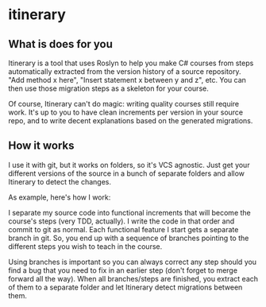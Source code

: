 # itinerary

## What is does for you
Itinerary is a tool that uses Roslyn to help you make C# courses from steps automatically extracted from the version history of a source repository. "Add method x here", "Insert statement x between y and z", etc. You can then use those migration steps as a skeleton for your course.

Of course, Itinerary can't do magic: writing quality courses still require work. It's up to you to have clean increments per version in your source repo, and to write decent explanations based on the generated migrations.

## How it works
I use it with git, but it works on folders, so it's VCS agnostic. Just get your different versions of the source in a bunch of separate folders and allow Itinerary to detect the changes.

As example, here's how I work:

I separate my source code into functional increments that will become the course's steps (very TDD, actually). I write the code in that order and commit to git as normal. Each functional feature I start gets a separate branch in git. So, you end up with a sequence of branches pointing to the different steps you wish to teach in the course.

Using branches is important so you can always correct any step should you find a bug that you need to fix in an earlier step (don't forget to merge forward all the way). When all branches/steps are finished, you extract each of them to a separate folder and let Itinerary detect migrations between them.

